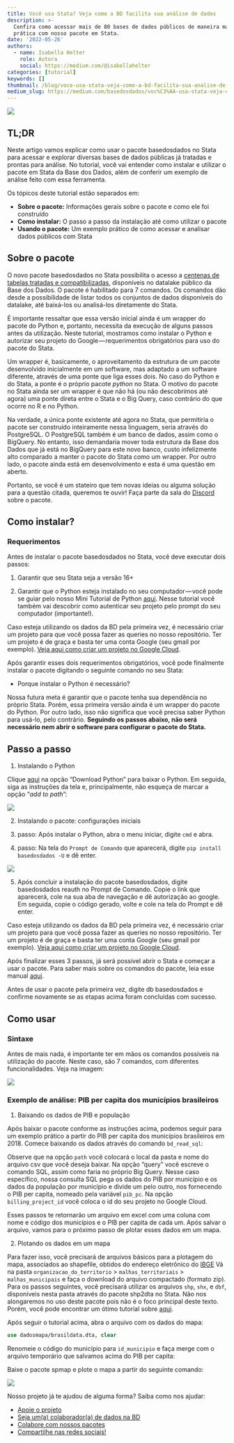 ```yaml
---
title: Você usa Stata? Veja como a BD facilita sua análise de dados
description: >-
  Confira como acessar mais de 80 bases de dados públicos de maneira mais
  prática com nosso pacote em Stata.
date: '2022-05-26'
authors:
  - name: Isabella Helter
    role: Autora
    social: https://medium.com/@isabellahelter
categories: [tutorial]
keywords: []
thumbnail: /blog/voce-usa-stata-veja-como-a-bd-facilita-sua-analise-de-dados/image_0.jpg
medium_slug: https://medium.com/basedosdados/voc%C3%AA-usa-stata-veja-como-a-bd-facilita-sua-an%C3%A1lise-de-dados-e7ab79111220
---
```


<Image src="/blog/voce-usa-stata-veja-como-a-bd-facilita-sua-analise-de-dados/image_0.jpg"/>

## TL;DR

Neste artigo vamos explicar como usar o pacote basedosdados no Stata para acessar e explorar diversas bases de dados públicas já tratadas e prontas para análise. No tutorial, você vai entender como instalar e utilizar o pacote em Stata da Base dos Dados, além de conferir um exemplo de análise feito com essa ferramenta.

Os tópicos deste tutorial estão separados em:

* **Sobre o pacote:** Informações gerais sobre o pacote e como ele foi construído
* **Como instalar:** O passo a passo da instalação até como utilizar o pacote
* **Usando o pacote:** Um exemplo prático de como acessar e analisar dados públicos com Stata

## Sobre o pacote

O novo pacote basedosdados no Stata possibilita o acesso a [centenas de tabelas tratadas e compatibilizadas](https://basedosdados.org/dataset?resource_type=bdm_table), disponíveis no datalake público da Base dos Dados. O pacote é habilitado para 7 comandos. Os comandos dão desde a possibilidade de listar todos os conjuntos de dados disponíveis do datalake, até baixá-los ou analisá-los diretamente do Stata.

É importante ressaltar que essa versão inicial ainda é um wrapper do pacote do Python e, portanto, necessita da execução de alguns passos antes da utilização. Neste tutorial, mostramos como instalar o Python e autorizar seu projeto do Google — requerimentos obrigatórios para uso do pacote do Stata.

Um wrapper é, basicamente, o aproveitamento da estrutura de um pacote desenvolvido inicialmente em um software, mas adaptado a um software diferente, através de uma ponte que liga esses dois. No caso do Python e do Stata, a ponte é o próprio pacote *python* no Stata. O motivo do pacote no Stata ainda ser um wrapper é que não há (ou não descobrimos até agora) uma ponte direta entre o Stata e o Big Query, caso contrário do que ocorre no R e no Python.

Na verdade, a única ponte existente até agora no Stata, que permitiria o pacote ser construído inteiramente nessa linguagem, seria através do PostgreSQL. O PostgreSQL também é um banco de dados, assim como o BigQuery. No entanto, isso demandaria mover toda estrutura da Base dos Dados que já está no BigQuery para este novo banco, custo infelizmente alto comparado a manter o pacote do Stata como um wrapper. Por outro lado, o pacote ainda está em desenvolvimento e esta é uma questão em aberto.

Portanto, se você é um stateiro que tem novas ideias ou alguma solução para a questão citada, queremos te ouvir! Faça parte da sala do [Discord](https://discord.gg/p2g4RkBW8f) sobre o pacote.

## Como instalar?

### Requerimentos

Antes de instalar o pacote basedosdados no Stata, você deve executar dois passos: 

1. Garantir que seu Stata seja a versão 16+

2. Garantir que o Python esteja instalado no seu computador — você pode se guiar pelo nosso Mini Tutorial de Python [aqui](https://github.com/basedosdados/mais/blob/master/stata-package/Minitutorial.md). Nesse tutorial você também vai descobrir como autenticar seu projeto pelo prompt do seu computador (importante!).

Caso esteja utilizando os dados da BD pela primeira vez, é necessário criar um projeto para que você possa fazer as queries no nosso repositório. Ter um projeto é de graça e basta ter uma conta Google (seu gmail por exemplo). [Veja aqui como criar um projeto no Google Cloud](https://basedosdados.github.io/mais/access_data_bq/#antes-de-comecar-crie-o-seu-projeto-no-google-cloud).

Após garantir esses dois requerimentos obrigatórios, você pode finalmente instalar o pacote digitando o seguinte comando no seu Stata:

* Porque instalar o Python é necessário?

Nossa futura meta é garantir que o pacote tenha sua dependência no próprio Stata. Porém, essa primeira versão ainda é um wrapper do pacote do Python. Por outro lado, isso não significa que você precisa saber Python para usá-lo, pelo contrário. **Seguindo os passos abaixo, não será necessário nem abrir o software para configurar o pacote do Stata.**

## Passo a passo

1. Instalando o Python

Clique [aqui](https://www.python.org/downloads/) na opção “Download Python” para baixar o Python. Em seguida, siga as instruções da tela e, principalmente, não esqueça de marcar a opção “*add to path*”:

<Image src="/blog/voce-usa-stata-veja-como-a-bd-facilita-sua-analise-de-dados/image_1.png"/>

2. Instalando o pacote: configurações iniciais

3. passo: Após instalar o Python, abra o menu iniciar, digite `cmd` e abra.

4. passo: Na tela do `Prompt de Comando` que aparecerá, digite `pip install basedosdados -U` e dê enter.

<Image src="/blog/voce-usa-stata-veja-como-a-bd-facilita-sua-analise-de-dados/image_2.png"/>

5. Após concluir a instalação do pacote basedosdados, digite basedosdados reauth no Prompt de Comando. Copie o link que aparecerá, cole na sua aba de navegação e dê autorização ao google. Em seguida, copie o código gerado, volte e cole na tela do Prompt e dê enter.

Caso esteja utilizando os dados da BD pela primeira vez, é necessário criar um projeto para que você possa fazer as queries no nosso repositório. Ter um projeto é de graça e basta ter uma conta Google (seu gmail por exemplo). [Veja aqui como criar um projeto no Google Cloud](https://basedosdados.github.io/mais/access_data_bq/#antes-de-comecar-crie-o-seu-projeto-no-google-cloud).

Após finalizar esses 3 passos, já será possível abrir o Stata e começar a usar o pacote. Para saber mais sobre os comandos do pacote, leia esse manual [aqui](https://github.com/basedosdados/mais/tree/master/stata-package).

Antes de usar o pacote pela primeira vez, digite db basedosdados e confirme novamente se as etapas acima foram concluídas com sucesso.

## Como usar

### Sintaxe

Antes de mais nada, é importante ter em mãos os comandos possíveis na utilização do pacote. Neste caso, são 7 comandos, com diferentes funcionalidades. Veja na imagem:

<Image src="/blog/voce-usa-stata-veja-como-a-bd-facilita-sua-analise-de-dados/image_3.png"/>

### Exemplo de análise: PIB per capita dos municípios brasileiros

1. Baixando os dados de PIB e população

Após baixar o pacote conforme as instruções acima, podemos seguir para um exemplo prático a partir do PIB per capita dos municípios brasileiros em 2018. Comece baixando os dados através do comando `bd_read_sql`:

Observe que na opção `path` você colocará o local da pasta e nome do arquivo csv que você deseja baixar. Na opção “query” você escreve o comando SQL, assim como faria no próprio Big Query. Nesse caso específico, nossa consulta SQL pega os dados do PIB por município e os dados da população por município e divide um pelo outro, nos fornecendo o PIB per capita, nomeado pela variável `pib_pc`. Na opção `billing_project_id` você coloca o id do seu projeto no Google Cloud.

Esses passos te retornarão um arquivo em excel com uma coluna com nome e código dos municípios e o PIB per capita de cada um. Após salvar o arquivo, vamos para o próximo passo de plotar esses dados em um mapa.

2. Plotando os dados em um mapa

Para fazer isso, você precisará de arquivos básicos para a plotagem do mapa, associados ao shapefile, obtidos do endereço eletrônico do [IBGE](http://downloads.ibge.gov.br/downloads_geociencias.htm) Vá na pasta `organizacao_do_territorio` > `malhas_territoriais` > `malhas_municipais` e faça o download do arquivo compactado (formato zip). Para os passos seguintes, você precisará utilizar os arquivos `shp`, `shx`, e `dbf`, disponíveis nesta pasta através do pacote shp2dta no Stata. Não nos alongaremos no uso deste pacote pois não é o foco principal deste texto. Porém, você pode encontrar um ótimo tutorial sobre [aqui](http://docplayer.com.br/53998346-Criacao-de-mapas-utilizando-shapefiles-no-stata-1-creating-maps-using-shapefiles-in-stata.html).

Após seguir o tutorial acima, abra o arquivo com os dados do mapa:

```stata
use dadosmapa/brasildata.dta, clear
```

Renomeie o código do município para `id_municipio` e faça merge com o arquivo temporário que salvamos acima do PIB per capita:

Baixe o pacote spmap e plote o mapa a partir do seguinte comando:

<Image src="/blog/voce-usa-stata-veja-como-a-bd-facilita-sua-analise-de-dados/image_4.png"/>

Nosso projeto já te ajudou de alguma forma? Saiba como nos ajudar:

- [Apoie o projeto](https://apoia.se/basedosdados)
- [Seja um(a) colaborador(a) de dados na BD](https://basedosdados.github.io/mais/colab_data/)
- [Colabore com nossos pacotes](https://github.com/basedosdados/mais)
- [Compartilhe nas redes sociais!](https://twitter.com/basedosdados)
